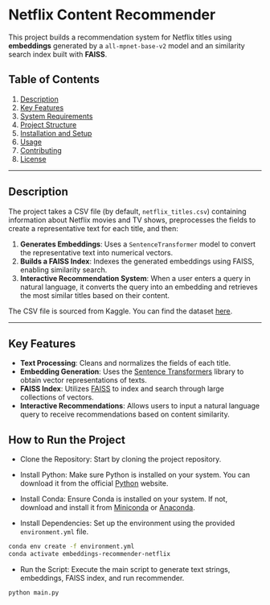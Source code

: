# Netflix Content Recommender

This project builds a recommendation system for Netflix titles using **embeddings** generated by a `all-mpnet-base-v2` model and an similarity search index built with **FAISS**. 

## Table of Contents
1. [Description](#description)
2. [Key Features](#key-features)
3. [System Requirements](#system-requirements)
4. [Project Structure](#project-structure)
5. [Installation and Setup](#installation-and-setup)
6. [Usage](#usage)
7. [Contributing](#contributing)
8. [License](#license)

---

## Description

The project takes a CSV file (by default, `netflix_titles.csv`) containing information about Netflix movies and TV shows, preprocesses the fields to create a representative text for each title, and then:

1. **Generates Embeddings**: Uses a `SentenceTransformer` model to convert the representative text into numerical vectors.
2. **Builds a FAISS Index**: Indexes the generated embeddings using FAISS, enabling similarity search.
3. **Interactive Recommendation System**: When a user enters a query in natural language, it converts the query into an embedding and retrieves the most similar titles based on their content.

The CSV file is sourced from Kaggle. You can find the dataset [here](https://www.kaggle.com/datasets/anandshaw2001/netflix-movies-and-tv-shows).

------

## Key Features

- **Text Processing**: Cleans and normalizes the fields of each title.
- **Embedding Generation**: Uses the [Sentence Transformers](https://www.sbert.net/) library to obtain vector representations of texts.
- **FAISS Index**: Utilizes [FAISS](https://github.com/facebookresearch/faiss) to index and search through large collections of vectors.
- **Interactive Recommendations**: Allows users to input a natural language query to receive recommendations based on content similarity.

## How to Run the Project

- Clone the Repository: Start by cloning the project repository. 

- Install Python: Make sure Python is installed on your system. You can download it from the official [Python](https://www.python.org/downloads/) website.

- Install Conda: Ensure Conda is installed on your system. If not, download and install it from [Miniconda](https://docs.anaconda.com/miniconda/install/) or [Anaconda](https://docs.anaconda.com/anaconda/install/).

- Install Dependencies: Set up the environment using the provided `environment.yml` file.

```bash 
conda env create -f environment.yml
conda activate embeddings-recommender-netflix
```

- Run the Script: Execute the main script to generate text strings, embeddings, FAISS index, and run recommender.

```bash
python main.py
```